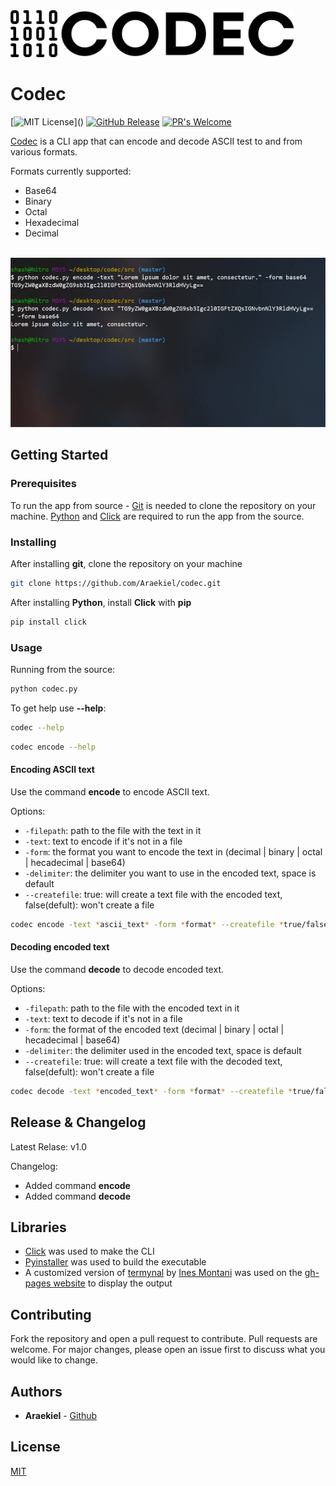 <img alt="Codec" src="https://raw.githubusercontent.com/Araekiel/codec/gh-pages/public/images/logo.png" height="75">

# Codec
[![MIT License](https://img.shields.io/apm/l/atomic-design-ui.svg?)]() [![GitHub Release](https://img.shields.io/badge/release-v1.0.1-blue)]() [![PR's Welcome](https://img.shields.io/badge/PRs-welcome-brightgreen.svg?style=flat)](http://makeapullrequest.com) 

[Codec](https://arekiel.github.io/codec) is a CLI app that can encode and decode ASCII test to and from various formats.

Formats currently supported: 
- Base64
- Binary 
- Octal
- Hexadecimal
- Decimal 

<br/>
<img alt="Screenshot" src="https://raw.githubusercontent.com/Araekiel/codec/gh-pages/public/images/screenshot.JPG">

## Getting Started

### Prerequisites

To run the app from source - [Git](https://git-scm.com/) is needed to clone the repository on your machine. [Python](https://www.python.org/) and [Click](https://click.palletsprojects.com/en/7.x/) are required to run the app from the source.

### Installing

After installing **git**, clone the repository on your machine

```bash
git clone https://github.com/Araekiel/codec.git
```

After installing **Python**, install **Click** with **pip**

```bash
pip install click
```

### Usage

Running from the source:

```bash
python codec.py
```

To get help use **--help**:

```bash
codec --help
```

```bash
codec encode --help
```

#### Encoding ASCII text

Use the command **encode** to encode ASCII text.

Options:

- `-filepath`: path to the file with the text in it 
- `-text`: text to encode if it's not in a file
- `-form`: the format you want to encode the text in (decimal | binary | octal | hecadecimal | base64)
- `-delimiter`: the delimiter you want to use in the encoded text, space is default
- `--createfile`: true: will create a text file with the encoded text, false(defult): won't create a file

```bash
codec encode -text *ascii_text* -form *format* --createfile *true/false*
```

#### Decoding encoded text

Use the command **decode** to decode encoded text.

Options:

- `-filepath`: path to the file with the encoded text in it 
- `-text`: text to decode if it's not in a file
- `-form`: the format of the encoded text (decimal | binary | octal | hecadecimal | base64)
- `-delimiter`: the delimiter used in the encoded text, space is default
- `--createfile`: true: will create a text file with the decoded text, false(defult): won't create a file

```bash
codec decode -text *encoded_text* -form *format* --createfile *true/false*
```
    
## Release & Changelog

Latest Relase: v1.0

Changelog:
- Added command **encode**
- Added command **decode**

## Libraries

- [Click](https://click.palletsprojects.com/en/7.x/) was used to make the CLI
- [Pyinstaller](https://www.pyinstaller.org/) was used to build the executable
- A customized version of [termynal](https://github.com/ines/termynal) by [Ines Montani](https://github.com/ines) was used on the [gh-pages website](https://araekiel.github.io/instahunter) to display the output 
 
## Contributing

Fork the repository and open a pull request to contribute.
Pull requests are welcome. For major changes, please open an issue first to discuss what you would like to change.

## Authors

- **Araekiel** - [Github](https://github.com/Araekiel)

## License

[MIT](https://choosealicense.com/licenses/mit/)
